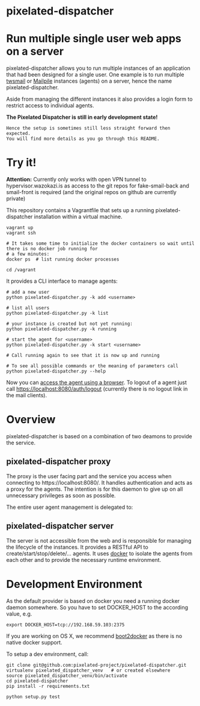 pixelated-dispatcher
====================

# Run multiple single user web apps on a server

pixelated-dispatcher allows you to run multiple instances of an application that had been designed for a single user.
One example is to run multiple [twsmail](https://github.com/twsmail) or [Mailpile](http://github.com/pagekite/Mailpile.git) instances (agents) on a server,
hence the name pixelated-dispatcher.

Aside from managing the different instances it also provides a login form to restrict access to individual agents.


**The Pixelated Dispatcher is still in early development state!**

    Hence the setup is sometimes still less straight forward then expected.
    You will find more details as you go through this README.

# Try it!

**Attention:** Currently only works with open VPN tunnel to hypervisor.wazokazi.is as access to the git repos for
fake-smail-back and smail-front is required (and the original repos on github are currently private)

This repository contains a Vagrantfile that sets up a running pixelated-dispatcher installation within a virtual machine.

    vagrant up
    vagrant ssh
    
    # It takes some time to initialize the docker containers so wait until there is no docker job running for
    # a few minutes:
    docker ps  # list running docker processes
    
    cd /vagrant
    
It provides a CLI interface to manage agents:

    # add a new user
    python pixelated-dispatcher.py -k add <username>

    # list all users
    python pixelated-dispatcher.py -k list
    
    # your instance is created but not yet running:
    python pixelated-dispatcher.py -k running
    
    # start the agent for <username>
    python pixelated-dispatcher.py -k start <username>
    
    # Call running again to see that it is now up and running
    
    # To see all possible commands or the meaning of parameters call
    python pixelated-dispatcher.py --help

Now you can [access the agent using a browser](https://localhost:8080/). To logout of a agent just call
[https://localhost:8080/auth/logout](https://localhost:8080/auth/logout) (currently there is no logout link
in the mail clients).
    
# Overview

pixelated-dispatcher is based on a combination of two deamons to provide the service.

## pixelated-dispatcher proxy

The proxy is the user facing part and the service you access when connecting to https://localhost:8080/.
It handles authentication and acts as a proxy for the agents. The intention is for this daemon to give up on
all unnecessary privileges as soon as possible. 

The entire user agent management is delegated to:

## pixelated-dispatcher server

The server is not accessible from the web and is responsible for managing the lifecycle of the instances.
It provides a RESTful API to create/start/stop/delete/... agents. It uses [docker](https://github.com/dotcloud/docker)
to isolate the agents from each other and to provide the necessary runtime environment.

# Development Environment

As the default provider is based on docker you need a running docker daemon somewhere. So you have to set
DOCKER_HOST to the according value, e.g.

    export DOCKER_HOST=tcp://192.168.59.103:2375
    
If you are working on OS X, we recommend [boot2docker](http://boot2docker.io/) as there is no native docker support.

To setup a dev environment, call:

    git clone git@github.com:pixelated-project/pixelated-dispatcher.git
    virtualenv pixelated_dispatcher_venv   # or created elsewhere
    source pixelated_dispatcher_venv/bin/activate
    cd pixelated-dispatcher
    pip install -r requirements.txt
    
    python setup.py test

